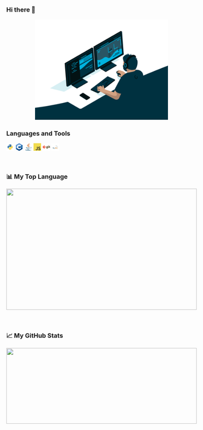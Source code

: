 ### Hi there 👋


<div align="center">
  <img alt="GIF" src="./code.gif" width="70%"/>
</div>

<!--
**Merevoli-DatLuu/Merevoli-DatLuu** is a ✨ _special_ ✨ repository because its `README.md` (this file) appears on your GitHub profile.

Here are some ideas to get you started:

- 🔭 I’m currently working on ...
- 🌱 I’m currently learning ...
- 👯 I’m looking to collaborate on ...
- 🤔 I’m looking for help with ...
- 💬 Ask me about ...
- 📫 How to reach me: ...
- 😄 Pronouns: ...
- ⚡ Fun fact: ...
-->

### **Languages and Tools**

<code><img height="20" src="https://raw.githubusercontent.com/github/explore/80688e429a7d4ef2fca1e82350fe8e3517d3494d/topics/python/python.png"></code>
<code><img height="20" src="https://raw.githubusercontent.com/github/explore/80688e429a7d4ef2fca1e82350fe8e3517d3494d/topics/cpp/cpp.png"></code>
<code><img height="20" src="https://raw.githubusercontent.com/github/explore/80688e429a7d4ef2fca1e82350fe8e3517d3494d/topics/java/java.png"></code>
<code><img height="20" src="https://raw.githubusercontent.com/github/explore/80688e429a7d4ef2fca1e82350fe8e3517d3494d/topics/javascript/javascript.png"></code>
<code><img height="20" src="https://raw.githubusercontent.com/github/explore/80688e429a7d4ef2fca1e82350fe8e3517d3494d/topics/git/git.png"></code>
<code><img height="20" src="https://raw.githubusercontent.com/github/explore/80688e429a7d4ef2fca1e82350fe8e3517d3494d/topics/mysql/mysql.png"></code>

<br>

### 📊 **My Top Language**

<!--[![Top Langs](https://github-readme-stats.vercel.app/api/top-langs/?username=Merevoli-DatLuu)](https://github.com/Merevoli-DatLuu)-->


<img width="100%" height="320" src="https://github-readme-stats.vercel.app/api/top-langs/?username=Merevoli-DatLuu"></a>

<br>

### 📈 **My GitHub Stats**

<!--[![Merevoli-DatLuu's github stats](https://github-readme-stats.vercel.app/api?username=Merevoli-DatLuu&show_icons=true&theme=gotham)](https://github.com/Merevoli-DatLuu)-->

  <img width="100%" height="200" src="https://github-readme-stats.vercel.app/api?username=Merevoli-DatLuu&show_icons=true&theme=gotham"></a>

</div>
